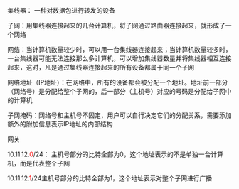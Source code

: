 集线器： 一种对数据包进行转发的设备

子网：用集线器连接起来的几台计算机，将子网通过路由器连接起来，就形成了一个网络

网络：当计算机数量较少时，可以用一台集线器连接起来；当计算机数量较多时，一台集线器可能无法连接那么多计算机，可以增加集线器数量并将集线器相互连接起来，这时，凡是通过集线器连接起来的所有设备都属于同一个子网

网络地址（IP地址）：在网络中，所有的设备都会被分配一个地址。地址前一部分（网络号）是分配给整个子网的，后一部分（主机号）对应的号码是分配给子网中的计算机

子网掩码：网络号和主机号不固定，用户可以自行决定它们的分配关系，需要添加额外的附加信息表示IP地址的内部结构

网关

10.11.12.<font color=red>0</font>/24： 主机号部分的比特全部为0，这个地址表示的不是单独一台计算机，而是代表整个子网

10.11.12.<font color=red>1</font>/24主机号部分的比特全部为1，这个地址表示对整个子网进行广播